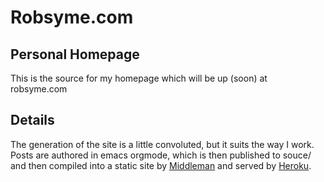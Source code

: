 # Robsyme.com
## Personal Homepage

This is the source for my homepage which will be up (soon) at robsyme.com

## Details

The generation of the site is a little convoluted, but it suits the way I work. Posts are authored in emacs orgmode, which is then published to souce/ and then compiled into a static site by [Middleman](http://middlemanapp.com/) and served by [Heroku](http://heroku.com).
